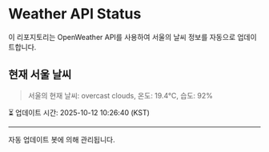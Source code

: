 
# Weather API Status

이 리포지토리는 OpenWeather API를 사용하여 서울의 날씨 정보를 자동으로 업데이트합니다.

## 현재 서울 날씨
> 서울의 현재 날씨: overcast clouds, 온도: 19.4°C, 습도: 92%

⏳ 업데이트 시간: 2025-10-12 10:26:40 (KST)

---
자동 업데이트 봇에 의해 관리됩니다.
